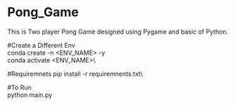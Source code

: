 # Pong_Game
This is Two player Pong Game designed using Pygame and basic of Python.

#Create a Different Env\
conda create -n <ENV_NAME> -y\
conda activate <ENV_NAME>\

#Requiremnets
pip install -r requiremnents.txt\


#To Run\
python main.py
